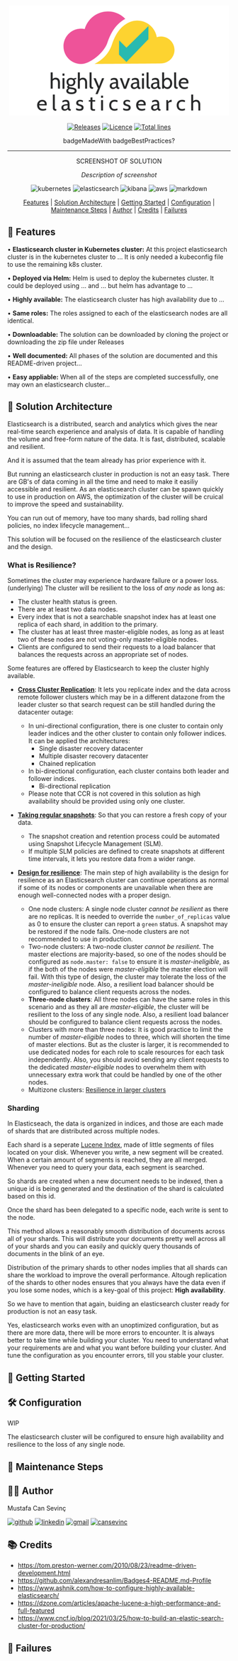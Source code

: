 <div align="center">

[![logo](logo.png)](highly-available-elasticsearch)

[![Releases](https://img.shields.io/github/v/release/mustafacansevinc/highly-available-elasticsearch?style=for-the-badge)](https://github.com/mustafacansevinc/highly-available-elasticsearch/releases) [![Licence](https://img.shields.io/github/license/mustafacansevinc/highly-available-elasticsearch?style=for-the-badge)](./LICENSE) [![Total lines](https://img.shields.io/tokei/lines/github/mustafacansevinc/highly-available-elasticsearch?style=for-the-badge)](https://github.com/mustafacansevinc/highly-available-elasticsearch/)

badgeMadeWith badgeBestPractices?

</div>

---

<div align="center">

SCREENSHOT OF SOLUTION

*Description of screenshot*

![kubernetes](https://img.shields.io/badge/kubernetes-326ce5.svg?&style=for-the-badge&logo=kubernetes&logoColor=white) ![elasticsearch](https://img.shields.io/badge/ElasticSearch-0779A1?style=for-the-badge&logo=elasticsearch&logoColor=white) ![kibana](https://img.shields.io/badge/Kibana-EF5098?style=for-the-badge&logo=Kibana&logoColor=white) ![aws](https://img.shields.io/badge/AWS-FF9900?style=for-the-badge&logo=amazonaws&logoColor=white) ![markdown](https://img.shields.io/badge/Markdown-000000?style=for-the-badge&logo=markdown&logoColor=white)

[Features](#-features) | [Solution Architecture](#-solution-architecture) | [Getting Started](#-getting-started) | [Configuration](#%EF%B8%8F-configuration) | [Maintenance Steps](#-maintenance-steps) | [Author](#%EF%B8%8F-author) | [Credits](#-credits) | [Failures](#-failures)

</div>

## 🎯 Features

• **Elasticsearch cluster in Kubernetes cluster:** At this project elasticsearch cluster is in the kubernetes cluster to ... It is only needed a kubeconfig file to use the remaining k8s cluster.

• **Deployed via Helm:** Helm is used to deploy the kubernetes cluster. It could be deployed using ... and ... but helm has advantage to ...

• **Highly available:** The elasticsearch cluster has high availability due to ...

• **Same roles:** The roles assigned to each of the elasticsearch nodes are all identical.

• **Downloadable:** The solution can be downloaded by cloning the project or downloading the zip file under Releases

• **Well documented:** All phases of the solution are documented and this README-driven project...

• **Easy appliable:** When all of the steps are completed successfully, one may own an elasticsearch cluster...


## 📐 Solution Architecture

Elasticsearch is a distributed, search and analytics which gives the near real-time search experience and analysis of data. It is capable of handling the volume and free-form nature of the data. It is fast, distributed, scalable and resilient.

And it is assumed that the team already has prior experience with it.

But running an elasticsearch cluster in production is not an easy task. There are GB's of data coming in all the time and need to make it easiliy accessible and resilient. As an elasticsearch cluster can be spawn quickly to use in production on AWS, the optimization of the cluster will be cruical to improve the speed and sustainability.

You can run out of memory, have too many shards, bad rolling shard policies, no index lifecycle management...

This solution will be focused on the resilience of the elasticsearch cluster and the design.

### What is Resilience?

Sometimes the cluster may experience hardware failure or a power loss. (underlying) The cluster will be resilient to the loss of *any node* as long as:

* The cluster health status is green.
* There are at least two data nodes.
* Every index that is not a searchable snapshot index has at least one replica of each shard, in addition to the primary.
* The cluster has at least three master-eligible nodes, as long as at least two of these nodes are not voting-only master-eligible nodes.
* Clients are configured to send their requests to a load balancer that balances the requests across an appropriate set of nodes.

Some features are offered by Elasticsearch to keep the cluster highly available. 

* [**Cross Cluster Replication**](https://www.elastic.co/guide/en/elasticsearch/reference/current/xpack-ccr.html): It lets you replicate index and the data across remote follower clusters which may be in a different datazone from the leader cluster so that search request can be still handled during the datacenter outage:
    * In uni-directional configuration, there is one cluster to contain only leader indices and the other cluster to contain only follower indices. It can be applied the architectures:
        * Single disaster recovery datacenter
        * Multiple disaster recovery datacenter
        * Chained replication
    * In bi-directional configuration, each cluster contains both leader and follower indices.
        * Bi-directional replication
    * Please note that CCR is not covered in this solution as high availability should be provided using only one cluster.

* [**Taking regular snapshots**](https://www.elastic.co/guide/en/elasticsearch/reference/current/snapshots-take-snapshot.html): So that you can restore a fresh copy of your data.
    * The snapshot creation and retention process could be automated using Snapshot Lifecycle Management (SLM).
    * If multiple SLM policies are defined to create snapshots at different time intervals, it lets you restore data from a wider range.

* [**Design for resilience**](https://www.elastic.co/guide/en/elasticsearch/reference/current/high-availability-cluster-design.html): The main step of high availability is the design for resilience as an Elasticsearch cluster can continue operations as normal if some of its nodes or components are unavailable when there are enough well-connected nodes with a proper design.
    * One node clusters: A single node cluster *cannot be resilient* as there are no replicas. It is needed to override the `number_of_replicas` value as 0 to ensure the cluster can report a `green` status. A snapshot may be restored if the node fails. One-node clusters are not recommended to use in production.
    * Two-node clusters: A two-node cluster *cannot be resilient*. The master elections are majority-based, so one of the nodes should be configured as `node.master: false` to ensure it is *master-ineligible*, as if the both of the nodes were *master-eligible* the master election will fail. With this type of design, the cluster may tolerate the loss of the *master-ineligible* node. Also, a resilient load balancer should be configured to balance client requests across the nodes.
    * **Three-node clusters**: All three nodes can have the same roles in this scenario and as they all are *master-eligible*, the cluster will be resilient to the loss of any single node. Also, a resilient load balancer should be configured to balance client requests across the nodes.
    * Clusters with more than three nodes: It is good practice to limit the number of *master-eligible* nodes to three, which will shorten the time of master elections. But as the cluster is larger, it is recommended to use dedicated nodes for each role to scale resources for each task independently. Also, you should avoid sending any client requests to the dedicated *master-eligible* nodes to overwhelm them with unnecessary extra work that could be handled by one of the other nodes.
    * Multizone clusters: [Resilience in larger clusters](https://www.elastic.co/guide/en/elasticsearch/reference/current/high-availability-cluster-design-large-clusters.html)


### Sharding

In Elasticseach, the data is organized in indices, and those are each made of shards that are distributed across multiple nodes.

Each shard is a seperate [Lucene Index](https://lucene.apache.org/core/9_0_0/core/org/apache/lucene/codecs/lucene90/package-summary.html), made of little segments of files located on your disk. Whenever you write, a new segment will be created. When a certain amount of segments is reached, they are all merged. Whenever you need to query your data, each segment is searched.

So shards are created when a new document needs to be indexed, then a unique id is being generated and the destination of the shard is calculated based on this id.

Once the shard has been delegated to a specific node, each write is sent to the node.

This method allows a reasonably smooth distribution of documents across all of your shards. This will distribute your documents pretty well across all of your shards and you can easily and quickly query thousands of documents in the blink of an eye.

Distribution of the primary shards to other nodes implies that all shards can share the workload to improve the overall performance. Altough replication of the shards to other nodes ensures that you always have the data even if you lose some nodes, which is a key-goal of this project: **High availability**.


So we have to mention that again, buiding an elasticsearch cluster ready for production is not an easy task.

Yes, elasticsearch works even with an unoptimized configuration, but as there are more data, there will be more errors to encounter. It is always better to take time while building your cluster. You need to understand what your requirements are and what you want before building your cluster. And tune the configuration as you encounter errors, till you stable your cluster.



## 🚀 Getting Started

## 🛠️ Configuration

WIP

The elasticsearch cluster will be configured to ensure high availability and resilience to the loss of any single node.

## 👣 Maintenance Steps

## 🙋‍♂️ Author

Mustafa Can Sevinç

[![github](https://img.shields.io/badge/GitHub-100000?style=for-the-badge&logo=github&logoColor=white)](https://github.com/mustafacansevinc) [![linkedin](https://img.shields.io/badge/LinkedIn-0077B5?style=for-the-badge&logo=linkedin&logoColor=white)](https://www.linkedin.com/in/mcansevinc/) [![gmail](https://img.shields.io/badge/Gmail-D14836?style=for-the-badge&logo=gmail&logoColor=white)](mailto:mcansevinc@gmail.com) [![cansevinc](https://img.shields.io/badge/website-667881?style=for-the-badge&logo=About.me&logoColor=white)](http://cansevinc.com.tr/)

## 📚 Credits

* https://tom.preston-werner.com/2010/08/23/readme-driven-development.html
* https://github.com/alexandresanlim/Badges4-README.md-Profile
* https://www.ashnik.com/how-to-configure-highly-available-elasticsearch/
* https://dzone.com/articles/apache-lucene-a-high-performance-and-full-featured
* https://www.cncf.io/blog/2021/03/25/how-to-build-an-elastic-search-cluster-for-production/

## 🍐 Failures